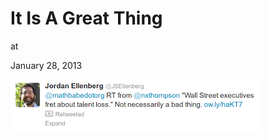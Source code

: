 # It Is A Great Thing











at

January 28, 2013















![](Screenshotfrom2013-01-28090526.png)
